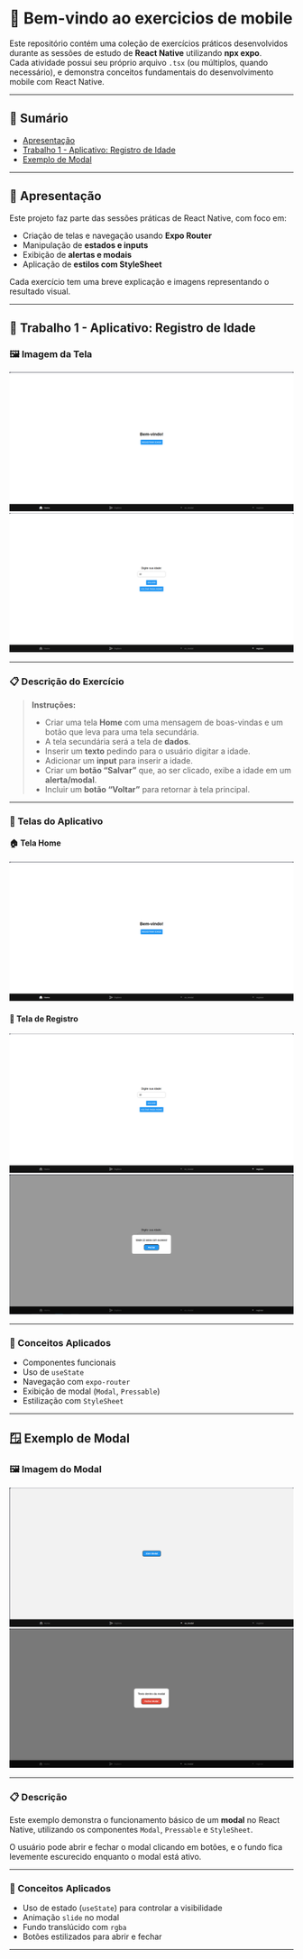 # 📱 Bem-vindo ao exercicios de mobile
Este repositório contém uma coleção de exercícios práticos desenvolvidos durante as sessões de estudo de **React Native** utilizando **npx expo**.  
Cada atividade possui seu próprio arquivo `.tsx` (ou múltiplos, quando necessário), e demonstra conceitos fundamentais do desenvolvimento mobile com React Native.

---

## 🧭 Sumário
- [Apresentação](#apresentação)
- [Trabalho 1 - Aplicativo: Registro de Idade](#trabalho-1---aplicativo-registro-de-idade)
- [Exemplo de Modal](#exemplo-de-modal)

---

## 🪪 Apresentação

Este projeto faz parte das sessões práticas de React Native, com foco em:
- Criação de telas e navegação usando **Expo Router**
- Manipulação de **estados e inputs**
- Exibição de **alertas e modais**
- Aplicação de **estilos com StyleSheet**

Cada exercício tem uma breve explicação e imagens representando o resultado visual.

---

## 🧩 Trabalho 1 - Aplicativo: Registro de Idade

### 🖼️ Imagem da Tela
![alt text](Screenshot_20251022_170920.png)
![alt text](Screenshot_20251022_172352.png)

---

### 📋 Descrição do Exercício

> **Instruções:**
> - Criar uma tela **Home** com uma mensagem de boas-vindas e um botão que leva para uma tela secundária.  
> - A tela secundária será a tela de **dados**.  
> - Inserir um **texto** pedindo para o usuário digitar a idade.  
> - Adicionar um **input** para inserir a idade.  
> - Criar um **botão “Salvar”** que, ao ser clicado, exibe a idade em um **alerta/modal**.  
> - Incluir um **botão “Voltar”** para retornar à tela principal.

---

### 📱 Telas do Aplicativo

#### 🏠 Tela Home
![alt text](Screenshot_20251022_170920-1.png)

#### 🧍 Tela de Registro
![alt text](Screenshot_20251022_172352-1.png)
![alt text](Screenshot_20251022_172601.png)

---

### 🧠 Conceitos Aplicados
- Componentes funcionais
- Uso de `useState`
- Navegação com `expo-router`
- Exibição de modal (`Modal`, `Pressable`)
- Estilização com `StyleSheet`

---

## 🪟 Exemplo de Modal

### 🖼️ Imagem do Modal
![alt text](Screenshot_20251022_172637.png)
![alt text](Screenshot_20251022_172654.png)

---

### 📋 Descrição

Este exemplo demonstra o funcionamento básico de um **modal** no React Native, utilizando os componentes `Modal`, `Pressable` e `StyleSheet`.

O usuário pode abrir e fechar o modal clicando em botões, e o fundo fica levemente escurecido enquanto o modal está ativo.

---

### 🧠 Conceitos Aplicados
- Uso de estado (`useState`) para controlar a visibilidade
- Animação `slide` no modal
- Fundo translúcido com `rgba`
- Botões estilizados para abrir e fechar

---